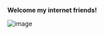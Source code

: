 **Welcome my internet friends!**

![image](https://media0.giphy.com/media/kd9BlRovbPOykLBMqX/giphy.gif?cid=ecf05e47r1hyaxodlwkyn27j9l60pskdypzzjdeh8w3jghza&ep=v1_gifs_search&rid=giphy.gif&ct=g)                                                                               


